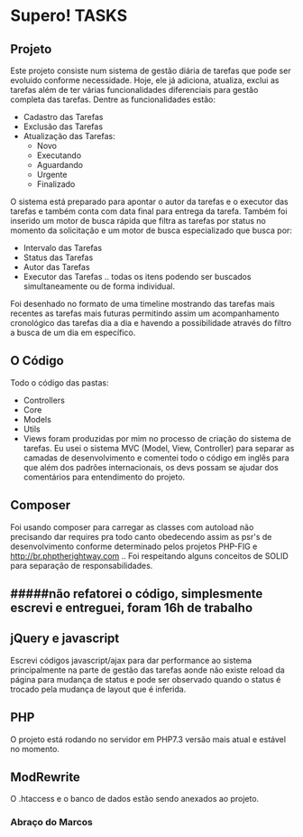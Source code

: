 # Supero! TASKS

## Projeto
Este projeto consiste num sistema de gestão diária de tarefas que pode ser evoluido conforme necessidade. Hoje, ele já adiciona, atualiza, exclui as tarefas além de ter várias funcionalidades diferenciais para gestão completa das tarefas. Dentre as funcionalidades estão:
- Cadastro das Tarefas
- Exclusão das Tarefas
- Atualização das Tarefas:
  - Novo
  - Executando
  - Aguardando
  - Urgente
  - Finalizado

O sistema está preparado para apontar o autor da tarefas e o executor das tarefas e também conta com data final para entrega da tarefa. Também foi inserido um motor de busca rápida que filtra as tarefas por status no momento da solicitação e um motor de busca especializado que busca por:
 - Intervalo das Tarefas
 - Status das Tarefas
 - Autor das Tarefas
 - Executor das Tarefas .. todas os itens podendo ser buscados simultaneamente ou de forma individual.

Foi desenhado no formato de uma timeline mostrando das tarefas mais recentes as tarefas mais futuras permitindo assim um acompanhamento cronológico das tarefas dia a dia e havendo a possibilidade através do filtro a busca de um dia em específico.

## O Código
Todo o código das pastas:
 - Controllers
 - Core
 - Models
 - Utils
 - Views foram produzidas por mim no processo de criação do sistema de tarefas. Eu usei o sistema MVC (Model, View, Controller) para separar as camadas de desenvolvimento e comentei todo o código em inglês para que além dos padrões internacionais, os devs possam se ajudar dos comentários para entendimento do projeto. 

## Composer
Foi usando composer para carregar as classes com autoload não precisando dar requires pra todo canto obedecendo assim as psr's de desenvolvimento conforme determinado pelos projetos PHP-FIG e http://br.phptherightway.com .. Foi respeitando alguns conceitos de SOLID para separação de responsabilidades.

#####**não refatorei o código, simplesmente escrevi e entreguei, foram 16h de trabalho**
----------------------------------------------------------------------------------------

## jQuery e javascript
Escrevi códigos javascript/ajax para dar performance ao sistema principalmente na parte de gestão das tarefas aonde não existe reload da página para mudança de status e pode ser observado quando o status é trocado pela mudança de layout que é inferida.

## PHP
O projeto está rodando no servidor em PHP7.3 versão mais atual e estável no momento.

## ModRewrite
O .htaccess e o banco de dados estão sendo anexados ao projeto.

### Abraço do Marcos